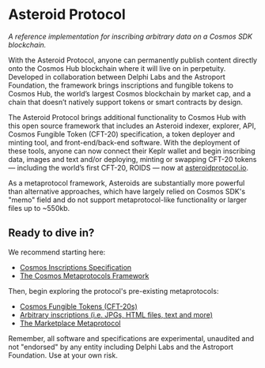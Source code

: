 # Asteroid Protocol

*A reference implementation for inscribing arbitrary data on a Cosmos SDK blockchain.*

With the Asteroid Protocol, anyone can permanently publish content directly onto the Cosmos Hub blockchain where it will live on in perpetuity. Developed in collaboration between Delphi Labs and the Astroport Foundation, the framework brings inscriptions and fungible tokens to Cosmos Hub, the world’s largest Cosmos blockchain by market cap, and a chain that doesn’t natively support tokens or smart contracts by design. 

The Asteroid Protocol brings additional functionality to Cosmos Hub with this open source framework that includes an Asteroid indexer, explorer, API, Cosmos Fungible Token (CFT-20) specification, a token deployer and minting tool, and front-end/back-end software. With the deployment of these tools, anyone can now connect their Keplr wallet and begin inscribing data, images and text and/or deploying, minting or swapping CFT-20 tokens — including the world’s first CFT-20, ROIDS — now at [asteroidprotocol.io](https://asteroidprotocol.io/).

As a metaprotocol framework, Asteroids are substantially more powerful than alternative approaches, which have largely relied on Cosmos SDK's "memo" field and do not support metaprotocol-like functionality or larger files up to ~550kb. 

## Ready to dive in?

We recommend starting here:

- [Cosmos Inscriptions Specification](https://github.com/astroport-fi/asteroid-protocol/blob/main/spec/cosmos-inscriptions.md)
- [The Cosmos Metaprotocols Framework](https://github.com/astroport-fi/asteroid-protocol/blob/main/spec/meteors-metaprotocols.md)

Then, begin exploring the protocol's pre-existing metaprotocols:

- [Cosmos Fungible Tokens (CFT-20s)](https://github.com/astroport-fi/asteroid-protocol/blob/main/spec/metaprotocols/cft20.md)
- [Arbitrary inscriptions (i.e. JPGs, HTML files, text and more)](https://github.com/astroport-fi/asteroid-protocol/blob/main/spec/metaprotocols/inscriptions.md)
- [The Marketplace Metaprotocol](https://github.com/astroport-fi/asteroid-protocol/blob/main/spec/metaprotocols/marketplace.md)

Remember, all software and specifications are experimental, unaudited and not "endorsed" by any entity including Delphi Labs and the Astroport Foundation. Use at your own risk.
